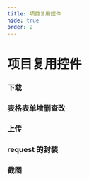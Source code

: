 ```yaml
---
title: 项目复用控件
hide: true
order: 2
---
```


# 项目复用控件

### 下载

### 表格表单增删查改

### 上传

### request 的封装

### 截图

###
